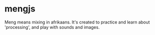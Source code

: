 mengjs
======

Meng means mixing in afrikaans. It's created to practice and learn about 'processing', and play with sounds and images.
